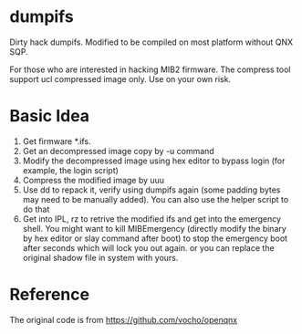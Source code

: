 # dumpifs
Dirty hack dumpifs.
Modified to be compiled on most platform without QNX SQP.

For those who are interested in hacking MIB2 firmware.
The compress tool support ucl compressed image only.
Use on your own risk.

# Basic Idea
1. Get firmware  *.ifs.
2. Get an decompressed image copy by -u command
3. Modify the decompressed image using hex editor to bypass login (for example, the login script)
4. Compress the modified image by uuu
5. Use dd to repack it, verify using dumpifs again (some padding bytes may need to be manually added). You can also use the helper script to do that
6. Get into IPL, rz to retrive the modified ifs and get into the emergency shell. You might want to kill MIBEmergency (directly modify the binary by hex editor or slay command after boot) to stop the emergency boot after seconds which will lock you out again. or you can replace the original shadow file in system with yours.

# Reference
The original code is from
https://github.com/vocho/openqnx

